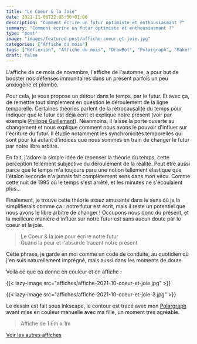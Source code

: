 ```yaml
---
title: "Le Coeur & la Joie"
date: 2021-11-06T22:05:36+01:00
description: "Comment écrire un futur optimiste et enthousiasmant ?"
summary: "Comment écrire un futur optimiste et enthousiasmant ?"
type: "post"
image: "images/featured-post/affiche-coeur-et-joie.jpg"
categories: ["Affiche du mois"]
tags: ["Réflexion", "Affiche du mois", "DrawBot", "Polargraph", "Maker"]
draft: false
---
```


L'affiche de ce mois de novembre, l'affiche de l'automne, a pour but de booster nos défenses immunitaires dans un présent parfois un peu 
anxiogène et plombé.

Pour cela, je vous propose un détour dans le temps, par le futur. Et avec ça, de remettre tout simplement en question le déroulement 
de la ligne temporelle. Certaines théories parlent de la rétrocausalité du temps pour indiquer que le futur est déjà écrit et explique 
notre présent (voir par exemple [Philippe Guillemant](http://www.guillemant.net/)). Néanmoins, il laisse la porte ouverte au changement et nous explique comment nous avons le pouvoir d'influer sur l'écriture du futur. Il étudie notamment les synchronicités temporelles qui sont pour lui 
autant d'indices que nous sommes en train de changer le futur par notre libre arbitre. 

En fait, j'adore la simple idée de repenser la théorie du temps, cette perception tellement subjective du déroulement de la réalité. 
Peut être aussi parce que le temps m'a toujours paru une notion tellement élastique que l'étalon seconde n'a jamais fait complètement sens dans mon vécu. Comme cette nuit de 1995 où le temps s'est arrêté, et les minutes ne s'écoulaient plus...

Finalement, je trouve cette théorie assez amusante dans le sens où je la simplifierais comme ça : notre futur est écrit, mais il reste un potentiel que nous avons le libre arbitre de changer ! Occupons nous donc du présent, et la meilleure manière d'influer sur notre futur 
est sans aucun doute par le coeur et la joie. 

> Le Coeur & la joie pour écrire notre futur  
> Quand la peur et l'absurde tracent notre présent

Cette phrase, je garde en moi comme un code de conduite, au quotidien où j'en suis naturellement imprégné, mais aussi dans les moments de doute. 

Voilà ce que ça donne en couleur et en affiche : 

{{< lazy-image src="affiches/affiche-2021-10-coeur-et-joie.jpg" >}} 

{{< lazy-image src="affiches/affiche-2021-10-coeur-et-joie-3.jpg" >}} 


Le dessin est fait sous Inkscape, le contour est tracé avec mon [Polargraph](../drawbot-polargraph) avant mise en couleur manuelle avec ma fille, un moment très agréable.

> Affiche de 1.6m x 1m

[Voir les autres affiches](/categories/affiche-du-mois)
